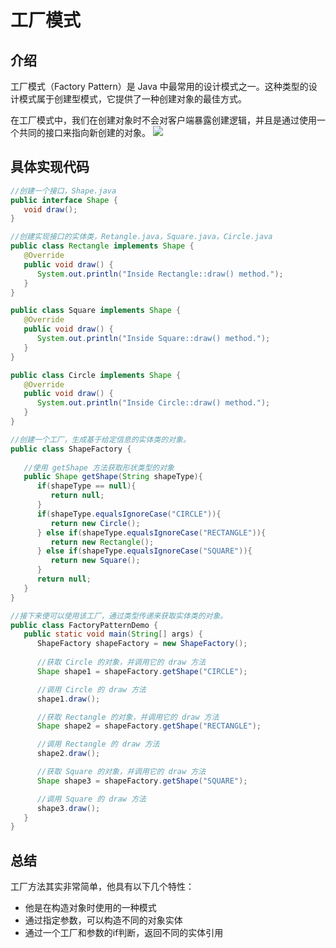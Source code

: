 # 工厂模式
## 介绍
工厂模式（Factory Pattern）是 Java 中最常用的设计模式之一。这种类型的设计模式属于创建型模式，它提供了一种创建对象的最佳方式。

在工厂模式中，我们在创建对象时不会对客户端暴露创建逻辑，并且是通过使用一个共同的接口来指向新创建的对象。
![](_v_images/20181207182323948_6666.png)



## 具体实现代码
```java
//创建一个接口，Shape.java
public interface Shape {
   void draw();
}

//创建实现接口的实体类，Retangle.java，Square.java，Circle.java
public class Rectangle implements Shape {
   @Override
   public void draw() {
      System.out.println("Inside Rectangle::draw() method.");
   }
}

public class Square implements Shape {
   @Override
   public void draw() {
      System.out.println("Inside Square::draw() method.");
   }
}

public class Circle implements Shape {
   @Override
   public void draw() {
      System.out.println("Inside Circle::draw() method.");
   }
}

//创建一个工厂，生成基于给定信息的实体类的对象。
public class ShapeFactory {
    
   //使用 getShape 方法获取形状类型的对象
   public Shape getShape(String shapeType){
      if(shapeType == null){
         return null;
      }        
      if(shapeType.equalsIgnoreCase("CIRCLE")){
         return new Circle();
      } else if(shapeType.equalsIgnoreCase("RECTANGLE")){
         return new Rectangle();
      } else if(shapeType.equalsIgnoreCase("SQUARE")){
         return new Square();
      }
      return null;
   }
}

//接下来便可以使用该工厂，通过类型传递来获取实体类的对象。
public class FactoryPatternDemo {
   public static void main(String[] args) {
      ShapeFactory shapeFactory = new ShapeFactory();
      
      //获取 Circle 的对象，并调用它的 draw 方法
      Shape shape1 = shapeFactory.getShape("CIRCLE");

      //调用 Circle 的 draw 方法
      shape1.draw();

      //获取 Rectangle 的对象，并调用它的 draw 方法
      Shape shape2 = shapeFactory.getShape("RECTANGLE");

      //调用 Rectangle 的 draw 方法
      shape2.draw();

      //获取 Square 的对象，并调用它的 draw 方法
      Shape shape3 = shapeFactory.getShape("SQUARE");

      //调用 Square 的 draw 方法
      shape3.draw();
   }
}
```

## 总结
工厂方法其实非常简单，他具有以下几个特性：
- 他是在构造对象时使用的一种模式
- 通过指定参数，可以构造不同的对象实体
- 通过一个工厂和参数的if判断，返回不同的实体引用













